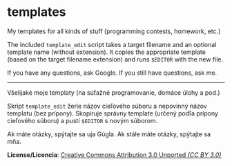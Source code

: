 templates
=========

My templates for all kinds of stuff (programming contests, homework, etc.)

The included `template_edit` script takes a target filename and an optional template name (without extension). It copies the appropriate template (based on the target filename extension) and runs `$EDITOR` with the new file.

If you have any questions, ask Google. If you still have questions, ask me.

---------------------------

Všelijaké moje templaty (na súťažné programovanie, domáce úlohy a pod.)

Skript `template_edit` žerie názov cieľového súboru a nepovinný názov templatu (bez prípony). Skopíruje správny template (určený podľa prípony cieľového súboru) a pustí `$EDITOR` s novým súborom.

Ak máte otázky, spýtajte sa uja Gúgla. Ak stále máte otázky, spýtajte sa mňa.

**License/Licencia**: [Creative Commons Attribution 3.0 Unported *(CC BY 3.0)*](http://creativecommons.org/licenses/by/3.0/deed.en_US)
